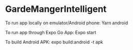 # GardeMangerIntelligent

To run app locally on emulator/Android phone: Yarn android

To run app through Expo Go App: Expo start

To build Android APK: expo build:android -t apk
